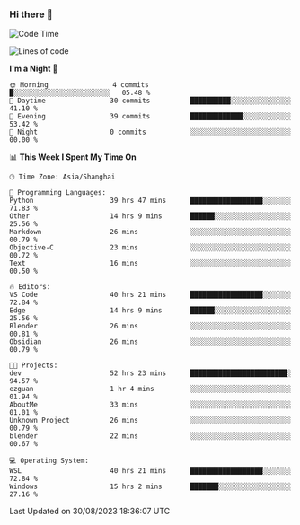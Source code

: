 ### Hi there 👋

<!--
**GwenKaplan/GwenKaplan** is a ✨ _special_ ✨ repository because its `README.md` (this file) appears on your GitHub profile.

Here are some ideas to get you started:

- 🔭 I’m currently working on ...
- 🌱 I’m currently learning ...
- 👯 I’m looking to collaborate on ...
- 🤔 I’m looking for help with ...
- 💬 Ask me about ...
- 📫 How to reach me: ...
- 😄 Pronouns: ...
- ⚡ Fun fact: ...
-->

<!--START_SECTION:waka-->
![Code Time](http://img.shields.io/badge/Code%20Time-511%20hrs%2050%20mins-blue)

![Lines of code](https://img.shields.io/badge/From%20Hello%20World%20I%27ve%20Written-111.7%20thousand%20lines%20of%20code-blue)

**I'm a Night 🦉** 

```text
🌞 Morning                4 commits           █░░░░░░░░░░░░░░░░░░░░░░░░   05.48 % 
🌆 Daytime                30 commits          ██████████░░░░░░░░░░░░░░░   41.10 % 
🌃 Evening                39 commits          █████████████░░░░░░░░░░░░   53.42 % 
🌙 Night                  0 commits           ░░░░░░░░░░░░░░░░░░░░░░░░░   00.00 % 
```


📊 **This Week I Spent My Time On** 

```text
🕑︎ Time Zone: Asia/Shanghai

💬 Programming Languages: 
Python                   39 hrs 47 mins      ██████████████████░░░░░░░   71.83 % 
Other                    14 hrs 9 mins       ██████░░░░░░░░░░░░░░░░░░░   25.56 % 
Markdown                 26 mins             ░░░░░░░░░░░░░░░░░░░░░░░░░   00.79 % 
Objective-C              23 mins             ░░░░░░░░░░░░░░░░░░░░░░░░░   00.72 % 
Text                     16 mins             ░░░░░░░░░░░░░░░░░░░░░░░░░   00.50 % 

🔥 Editors: 
VS Code                  40 hrs 21 mins      ██████████████████░░░░░░░   72.84 % 
Edge                     14 hrs 9 mins       ██████░░░░░░░░░░░░░░░░░░░   25.56 % 
Blender                  26 mins             ░░░░░░░░░░░░░░░░░░░░░░░░░   00.81 % 
Obsidian                 26 mins             ░░░░░░░░░░░░░░░░░░░░░░░░░   00.79 % 

🐱‍💻 Projects: 
dev                      52 hrs 23 mins      ████████████████████████░   94.57 % 
ezguan                   1 hr 4 mins         ░░░░░░░░░░░░░░░░░░░░░░░░░   01.94 % 
AboutMe                  33 mins             ░░░░░░░░░░░░░░░░░░░░░░░░░   01.01 % 
Unknown Project          26 mins             ░░░░░░░░░░░░░░░░░░░░░░░░░   00.79 % 
blender                  22 mins             ░░░░░░░░░░░░░░░░░░░░░░░░░   00.67 % 

💻 Operating System: 
WSL                      40 hrs 21 mins      ██████████████████░░░░░░░   72.84 % 
Windows                  15 hrs 2 mins       ███████░░░░░░░░░░░░░░░░░░   27.16 % 
```


 Last Updated on 30/08/2023 18:36:07 UTC
<!--END_SECTION:waka-->
